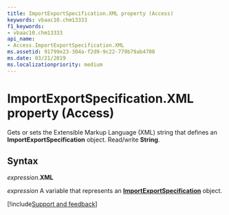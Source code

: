 ```yaml
---
title: ImportExportSpecification.XML property (Access)
keywords: vbaac10.chm13333
f1_keywords:
- vbaac10.chm13333
api_name:
- Access.ImportExportSpecification.XML
ms.assetid: 91799e23-304a-f2d9-9c22-779b79ab4700
ms.date: 03/21/2019
ms.localizationpriority: medium
---
```



# ImportExportSpecification.XML property (Access)

Gets or sets the Extensible Markup Language (XML) string that defines an **ImportExportSpecification** object. Read/write **String**.


## Syntax

_expression_.**XML**

_expression_ A variable that represents an **[ImportExportSpecification](Access.ImportExportSpecification.md)** object.




[!include[Support and feedback](~/includes/feedback-boilerplate.md)]